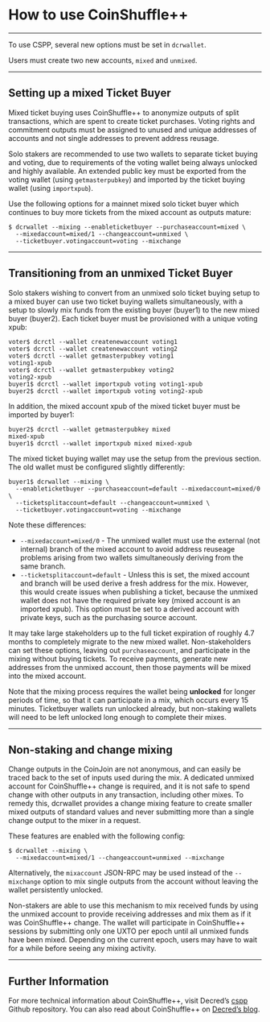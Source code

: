 # How to use CoinShuffle++

---

To use CSPP, several new options must be set in `dcrwallet`.

Users must create two new accounts, `mixed` and `unmixed`.

---

## Setting up a mixed Ticket Buyer

Mixed ticket buying uses CoinShuffle++ to anonymize outputs of split transactions, which are spent to create ticket purchases.  Voting rights and commitment outputs must be assigned to unused and unique addresses of accounts and not single addresses to prevent address reusage.

Solo stakers are recommended to use two wallets to separate ticket buying and voting, due to requirements of the voting wallet being always unlocked and highly available.  An extended public key must be exported from the voting wallet (using `getmasterpubkey`) and imported by the ticket buying wallet (using `importxpub`).

Use the following options for a mainnet mixed solo ticket buyer which continues to buy more tickets from the mixed account as outputs mature:

```no-highlight
$ dcrwallet --mixing --enableticketbuyer --purchaseaccount=mixed \
  --mixedaccount=mixed/1 --changeaccount=unmixed \
  --ticketbuyer.votingaccount=voting --mixchange
```

---

## Transitioning from an unmixed Ticket Buyer

Solo stakers wishing to convert from an unmixed solo ticket buying setup to a mixed buyer can use two ticket buying wallets simultaneously, with a setup to slowly mix funds from the existing buyer (buyer1) to the new mixed buyer (buyer2). Each ticket buyer must be provisioned with a unique voting xpub:

```no-highlight
voter$ dcrctl --wallet createnewaccount voting1
voter$ dcrctl --wallet createnewaccount voting2
voter$ dcrctl --wallet getmasterpubkey voting1
voting1-xpub
voter$ dcrctl --wallet getmasterpubkey voting2
voting2-xpub
buyer1$ dcrctl --wallet importxpub voting voting1-xpub
buyer2$ dcrctl --wallet importxpub voting voting2-xpub
```

In addition, the mixed account xpub of the mixed ticket buyer must be imported by buyer1:

```no-highlight
buyer2$ dcrctl --wallet getmasterpubkey mixed
mixed-xpub
buyer1$ dcrctl --wallet importxpub mixed mixed-xpub
```

The mixed ticket buying wallet may use the setup from the previous section. The old wallet must be configured slightly differently:

```no-highlight
buyer1$ dcrwallet --mixing \
  --enableticketbuyer --purchaseaccount=default --mixedaccount=mixed/0 \
  --ticketsplitaccount=default --changeaccount=unmixed \
  --ticketbuyer.votingaccount=voting --mixchange
```

Note these differences:

+ `--mixedaccount=mixed/0` - The unmixed wallet must use the external (not internal) branch of the mixed account to avoid address reuseage problems arising from two wallets simultaneously deriving from the same branch.
+ `--ticketsplitaccount=default` - Unless this is set, the mixed account and branch will be used derive a fresh address for the mix. However, this would create issues when publishing a ticket, because the unmixed wallet does not have the required private key (mixed account is an imported xpub). This option must be set to a derived account with private keys, such as the purchasing source account.

It may take large stakeholders up to the full ticket expiration of roughly 4.7 months to completely migrate to the new mixed wallet. Non-stakeholders can set these options, leaving out `purchaseaccount`, and participate in the mixing without buying tickets. To receive payments, generate new addresses from the unmixed account, then those payments will be mixed into the mixed account.

Note that the mixing process requires the wallet being **unlocked** for longer periods of time, so that it can participate in a mix, which occurs every 15 minutes. Ticketbuyer wallets run unlocked already, but non-staking wallets will need to be left unlocked long enough to complete their mixes.

---

## Non-staking and change mixing

Change outputs in the CoinJoin are not anonymous, and can easily be traced back to the set of inputs used during the mix. A dedicated unmixed account for CoinShuffle++ change is required, and it is not safe to spend change with other outputs in any transaction, including other mixes. To remedy this, dcrwallet provides a change mixing feature to create smaller mixed outputs of standard values and never submitting more than a single change output to the mixer in a request.

These features are enabled with the following config:

```no-highlight
$ dcrwallet --mixing \
  --mixedaccount=mixed/1 --changeaccount=unmixed --mixchange
```

Alternatively, the `mixaccount` JSON-RPC may be used instead of the `--mixchange` option to mix single outputs from the account without leaving the wallet persistently unlocked.

Non-stakers are able to use this mechanism to mix received funds by using the unmixed account to provide receiving addresses and mix them as if it was CoinShuffle++ change. The wallet will participate in CoinShuffle++ sessions by submitting only one UXTO per epoch until all unmixed funds have been mixed. Depending on the current epoch, users may have to wait for a while before seeing any mixing activity.

---

## Further Information

For more technical information about CoinShuffle++, visit Decred’s [cspp](https://github.com/decred/cspp) Github repository. You can also read about CoinShuffle++ on [Decred’s blog](https://blog.decred.org/2019/08/28/Iterating-Privacy/).
